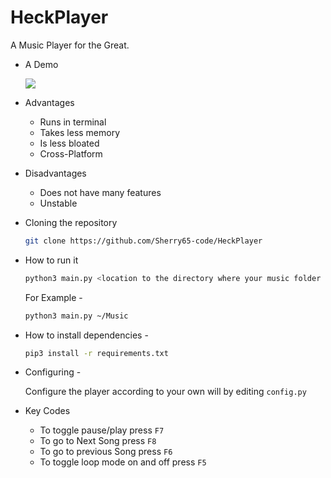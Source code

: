 # HeckPlayer

A Music Player for the Great.

- A Demo

  ![](https://lh3.google.com/u/0/d/1lU7ojXbVdfigd65dBoqACBk1Fgd0806e=w1920-h977-iv1)
  
- Advantages
  - Runs in terminal
  - Takes less memory
  - Is less bloated
  - Cross-Platform
- Disadvantages
  - Does not have many features
  - Unstable

- Cloning the repository
  ```bash
  git clone https://github.com/Sherry65-code/HeckPlayer
  ```

- How to run it
  ```bash
  python3 main.py <location to the directory where your music folder is there>
  ```
  
  For Example -
  ```bash
  python3 main.py ~/Music
  ```

- How to install dependencies -
  ```bash
  pip3 install -r requirements.txt
  ```

- Configuring - 

  Configure the player according to your own will by editing `config.py`

- Key Codes
  - To toggle pause/play
    press `F7`
  - To go to Next Song
    press `F8`
  - To go to previous Song
    press `F6`
  - To toggle loop mode on and off
    press `F5`



